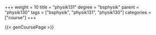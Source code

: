 +++
weight = 10
title = "physik131"
degree = "bsphysik"
parent = "physik130"
tags = ["bsphysik", "physik131", "physik130"]
categories = ["course"]
+++

{{< genCoursePage >}}

